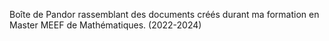 Boîte de Pandor rassemblant des documents créés durant ma formation en Master MEEF de Mathématiques. (2022-2024)
